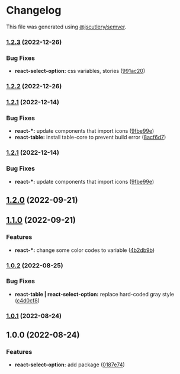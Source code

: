 # Changelog

This file was generated using [@jscutlery/semver](https://github.com/jscutlery/semver).

### [1.2.3](https://gitlab.migoinc.com/migotv/paintbox/compare/react-select-option@1.2.2...react-select-option@1.2.3) (2022-12-26)


### Bug Fixes

* **react-select-option:** css variables, stories ([991ac20](https://gitlab.migoinc.com/migotv/paintbox/commit/991ac20af133d8c5f85e4eb1207d91fb603bb8af))

### [1.2.2](https://gitlab.migoinc.com/migotv/paintbox/compare/react-select-option@1.2.1...react-select-option@1.2.2) (2022-12-26)

### [1.2.1](https://gitlab.migoinc.com/migotv/paintbox/compare/react-select-option@1.2.0...react-select-option@1.2.1) (2022-12-14)


### Bug Fixes

* **react-*:** update components that import icons ([9fbe99e](https://gitlab.migoinc.com/migotv/paintbox/commit/9fbe99edfc4f41e55d8380839947059498b6d446))
* **react-table:** install table-core to prevent build error ([8acf6d7](https://gitlab.migoinc.com/migotv/paintbox/commit/8acf6d78150ee9ac0601ab690990ddd32b3c06dc))

### [1.2.1](https://gitlab.migoinc.com/migotv/paintbox/compare/react-select-option@1.2.0...react-select-option@1.2.1) (2022-12-14)


### Bug Fixes

* **react-*:** update components that import icons ([9fbe99e](https://gitlab.migoinc.com/migotv/paintbox/commit/9fbe99edfc4f41e55d8380839947059498b6d446))

## [1.2.0](https://gitlab.migoinc.com/migotv/paintbox/compare/react-select-option@1.1.0...react-select-option@1.2.0) (2022-09-21)

## [1.1.0](https://gitlab.migoinc.com/migotv/paintbox/compare/react-select-option@1.0.2...react-select-option@1.1.0) (2022-09-21)


### Features

* **react-*:** change some  color codes to variable ([4b2db9b](https://gitlab.migoinc.com/migotv/paintbox/commit/4b2db9b5c4f15ccb3b8e7261489126c3cf8b3d69))

### [1.0.2](https://gitlab.migoinc.com/migotv/paintbox/compare/react-select-option@1.0.1...react-select-option@1.0.2) (2022-08-25)


### Bug Fixes

* **react-table | react-select-option:** replace hard-coded gray style ([c4d0cf8](https://gitlab.migoinc.com/migotv/paintbox/commit/c4d0cf8f37390e5643fe99a2314afb0620266066))

### [1.0.1](https://gitlab.migoinc.com/migotv/paintbox/compare/react-select-option@1.0.0...react-select-option@1.0.1) (2022-08-24)

## 1.0.0 (2022-08-24)


### Features

* **react-select-option:** add package ([0187e74](https://gitlab.migoinc.com/migotv/paintbox/commit/0187e7480e4feb7a611e8b9cf89294d225ebb45d))
